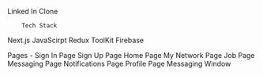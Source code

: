 Linked In Clone

        Tech Stack

Next.js
JavaScirpt
Redux ToolKit
Firebase

Pages -
Sign In Page
Sign Up Page
Home Page
My Network Page
Job Page
Messaging Page
Notifications Page
Profile Page
Messaging Window
